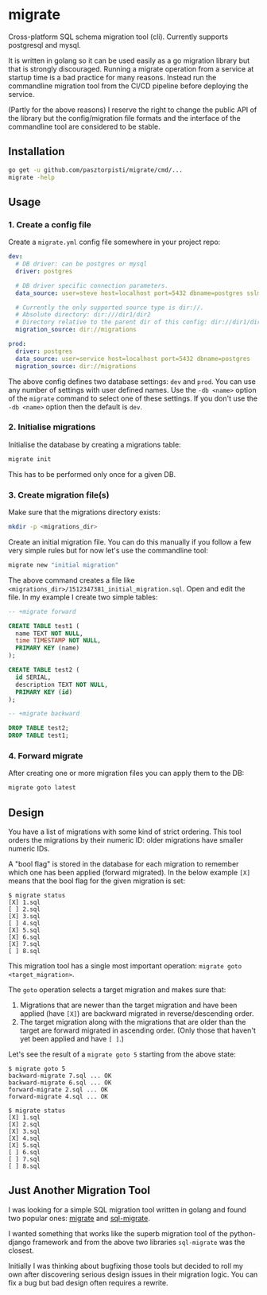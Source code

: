 # migrate

Cross-platform SQL schema migration tool (cli).
Currently supports postgresql and mysql.

It is written in golang so it can be used easily as a go migration library but
that is strongly discouraged.
Running a migrate operation from a service at startup time is a bad practice for many reasons.
Instead run the commandline migration tool from the CI/CD pipeline before deploying the service.

(Partly for the above reasons) I reserve the right to change the public API of
the library but the config/migration file formats and the interface of the
commandline tool are considered to be stable.

## Installation

```bash
go get -u github.com/pasztorpisti/migrate/cmd/...
migrate -help
```

## Usage

### 1. Create a config file

Create a `migrate.yml` config file somewhere in your project repo:

```yaml
dev:
  # DB driver: can be postgres or mysql
  driver: postgres

  # DB driver specific connection parameters.
  data_source: user=steve host=localhost port=5432 dbname=postgres sslmode=disable

  # Currently the only supported source type is dir://.
  # Absolute directory: dir:///dir1/dir2
  # Directory relative to the parent dir of this config: dir://dir1/dir2
  migration_source: dir://migrations

prod:
  driver: postgres
  data_source: user=service host=localhost port=5432 dbname=postgres
  migration_source: dir://migrations
```

The above config defines two database settings: `dev` and `prod`.
You can use any number of settings with user defined names.
Use the `-db <name>` option of the `migrate` command to select one of these settings.
If you don't use the `-db <name>` option then the default is `dev`.

### 2. Initialise migrations

Initialise the database by creating a migrations table:

```bash
migrate init
```

This has to be performed only once for a given DB.

### 3. Create migration file(s)

Make sure that the migrations directory exists:

```bash
mkdir -p <migrations_dir>
```

Create an initial migration file. You can do this manually if you follow a few
very simple rules but for now let's use the commandline tool:

```bash
migrate new "initial migration"
```

The above command creates a file like `<migrations_dir>/1512347381_initial_migration.sql`.
Open and edit the file. In my example I create two simple tables:

```sql
-- +migrate forward

CREATE TABLE test1 (
  name TEXT NOT NULL,
  time TIMESTAMP NOT NULL,
  PRIMARY KEY (name)
);

CREATE TABLE test2 (
  id SERIAL,
  description TEXT NOT NULL,
  PRIMARY KEY (id)
);

-- +migrate backward

DROP TABLE test2;
DROP TABLE test1;
```

### 4. Forward migrate

After creating one or more migration files you can apply them to the DB:

```bash
migrate goto latest
```

## Design

You have a list of migrations with some kind of strict ordering.
This tool orders the migrations by their numeric ID: older migrations have
smaller numeric IDs.

A "bool flag" is stored in the database for each migration to remember
which one has been applied (forward migrated).
In the below example `[X]` means that the bool flag for the given migration is set:

```
$ migrate status
[X] 1.sql
[ ] 2.sql
[X] 3.sql
[ ] 4.sql
[X] 5.sql
[X] 6.sql
[X] 7.sql
[ ] 8.sql
```

This migration tool has a single most important operation: `migrate goto <target_migration>`.

The `goto` operation selects a target migration and makes sure that:

1. Migrations that are newer than the target migration and have been applied
   (have `[X]`) are backward migrated in reverse/descending order.
2. The target migration along with the migrations that are older than
   the target are forward migrated in ascending order.
   (Only those that haven't yet been applied and have `[ ]`.)

Let's see the result of a `migrate goto 5` starting from the above state:

```
$ migrate goto 5
backward-migrate 7.sql ... OK
backward-migrate 6.sql ... OK
forward-migrate 2.sql ... OK
forward-migrate 4.sql ... OK

$ migrate status
[X] 1.sql
[X] 2.sql
[X] 3.sql
[X] 4.sql
[X] 5.sql
[ ] 6.sql
[ ] 7.sql
[ ] 8.sql
```

## Just Another Migration Tool

I was looking for a simple SQL migration tool written in golang and found two
popular ones: [migrate](https://github.com/mattes/migrate)
and [sql-migrate](https://github.com/rubenv/sql-migrate).

I wanted something that works like the superb migration tool of the python-django
framework and from the above two libraries `sql-migrate` was the closest.

Initially I was thinking about bugfixing those tools but decided to roll my own
after discovering serious design issues in their migration logic.
You can fix a bug but bad design often requires a rewrite.
